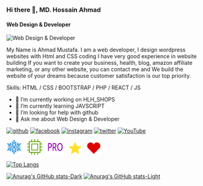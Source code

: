 ### Hi there 👋, MD. Hossain Ahmad
#### Web Design & Developer
![Web Design & Developer](https://scontent.fdac5-1.fna.fbcdn.net/v/t39.30808-6/360115272_285758997452454_4842014200018071435_n.jpg?stp=dst-jpg_p960x960&_nc_cat=111&cb=99be929b-3346023f&ccb=1-7&_nc_sid=e3f864&_nc_eui2=AeGo4yMxprIf4w0fFruFHntbZ_UC_LgpTrxn9QL8uClOvJ9QznTzcUybInsGBsEHI5TZoD0iNCs7h0zNq6ryk5Xh&_nc_ohc=0OHIqay3Zo8AX8njv3V&_nc_oc=AQkNKWSL8hSCOn85qthGyOjOgJQD5CIgB10kqE4vC26XrVJ8V7czDoQoXFlxOwOmHEU&_nc_ht=scontent.fdac5-1.fna&oh=00_AfBAjYcnc38blVbj53EcmVbo1-nbGXf59b84upgp0EV-3A&oe=64C02F33)

My Name is Ahmad Mustafa. I am a web developer, I design wordpress websites with Html and CSS coding
I have very good experience in website building
If you want to create your business, health, blog, amazon affiliate marketing, or any other website, you can contact me and
We build the website of your dreams because customer satisfaction is our top priority.

Skills: HTML / CSS / BOOTSTRAP / PHP / REACT / JS

- 🔭 I’m currently working on HLH_SHOPS 
- 🌱 I’m currently learning JAVSCRIPT 
- 🤔 I’m looking for help with github 
- 💬 Ask me about Web Design & Developer 


[<img src='https://cdn.jsdelivr.net/npm/simple-icons@3.0.1/icons/github.svg' alt='github' height='40'>](https://github.com/https://github.com/Ahmad514e)  [<img src='https://cdn.jsdelivr.net/npm/simple-icons@3.0.1/icons/facebook.svg' alt='facebook' height='40'>](https://www.facebook.com/https://www.facebook.com/profile.php?id=100080550680844)  [<img src='https://cdn.jsdelivr.net/npm/simple-icons@3.0.1/icons/instagram.svg' alt='instagram' height='40'>](https://www.instagram.com/https://www.instagram.com//)  [<img src='https://cdn.jsdelivr.net/npm/simple-icons@3.0.1/icons/twitter.svg' alt='twitter' height='40'>](https://twitter.com/https://twitter.com/home)  [<img src='https://cdn.jsdelivr.net/npm/simple-icons@3.0.1/icons/youtube.svg' alt='YouTube' height='40'>](https://www.youtube.com/channel/https://www.youtube.com)  

<a href='https://archiveprogram.github.com/'><img src='https://raw.githubusercontent.com/acervenky/animated-github-badges/master/assets/acbadge.gif' width='40' height='40'></a> <a href='https://docs.github.com/en/developers'><img src='https://raw.githubusercontent.com/acervenky/animated-github-badges/master/assets/devbadge.gif' width='40' height='40'></a> <a href='https://github.com/pricing'><img src='https://raw.githubusercontent.com/acervenky/animated-github-badges/master/assets/pro.gif' width='40' height='40'></a> <a href='https://stars.github.com/'><img src='https://raw.githubusercontent.com/acervenky/animated-github-badges/master/assets/starbadge.gif' width='35' height='35'></a> <a href='https://docs.github.com/en/github/supporting-the-open-source-community-with-github-sponsors'><img src='https://raw.githubusercontent.com/acervenky/animated-github-badges/master/assets/sponsorbadge.gif' width='35' height='35'></a> 


[![Top Langs](https://github-readme-stats.vercel.app/api/top-langs/?username=anuraghazra&layout=donut-vertical)](https://github.com/anuraghazra/github-readme-stats)

[![Anurag's GitHub stats-Dark](https://github-readme-stats.vercel.app/api?username=anuraghazra&show_icons=true&theme=dark#gh-dark-mode-only)](https://github.com/anuraghazra/github-readme-stats#gh-dark-mode-only)
[![Anurag's GitHub stats-Light](https://github-readme-stats.vercel.app/api?username=anuraghazra&show_icons=true&theme=default#gh-light-mode-only)](https://github.com/anuraghazra/github-readme-stats#gh-light-mode-only)
